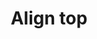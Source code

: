 ---
title: Align top
tags: ["align", "top", "position", "vertical", "placement", "layout", "arrangement"]
icon: align-top
svg: '<svg xmlns="http://www.w3.org/2000/svg" width="24" height="24" fill="none" viewBox="0 0 24 24" stroke-width="1.5" stroke-linecap="round" stroke-linejoin="round" stroke="currentColor"><path d="M10 18v-8c0-.932 0-1.398-.152-1.765a2 2 0 0 0-1.083-1.083C8.398 7 7.932 7 7 7s-1.398 0-1.765.152a2 2 0 0 0-1.083 1.083C4 8.602 4 9.068 4 10v8c0 .932 0 1.398.152 1.765a2 2 0 0 0 1.083 1.083C5.602 21 6.068 21 7 21s1.398 0 1.765-.152a2 2 0 0 0 1.083-1.083C10 19.398 10 18.932 10 18m10-4v-4c0-.932 0-1.398-.152-1.765a2 2 0 0 0-1.083-1.083C18.398 7 17.932 7 17 7s-1.398 0-1.765.152a2 2 0 0 0-1.083 1.083C14 8.602 14 9.068 14 10v4c0 .932 0 1.398.152 1.765a2 2 0 0 0 1.083 1.083C15.602 17 16.068 17 17 17s1.398 0 1.765-.152a2 2 0 0 0 1.083-1.083C20 15.398 20 14.932 20 14m1-11H3"/></svg>'
---
